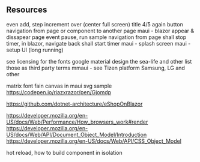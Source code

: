 ﻿
## Resources
even add, step increment
over (center full screen)
	title
	4/5
	again
	button
navigation from page or component to another page
maui - blazor appear & dissapear page event pause, run sample
	navigation from page shall stop timer, in blazor, navigate back shall start timer
maui - splash screen
maui - setup UI (long running)

see licensing for the fonts
	google material design
	the sea-life and other
	list those as third party terms
mmaui - see Tizen platform Samsung, LG and other

matrix font fain
	canvas in maui
	svg sample https://codepen.io/riazxrazor/pen/Gjomdp

https://github.com/dotnet-architecture/eShopOnBlazor

https://developer.mozilla.org/en-US/docs/Web/Performance/How_browsers_work#render
https://developer.mozilla.org/en-US/docs/Web/API/Document_Object_Model/Introduction
https://developer.mozilla.org/en-US/docs/Web/API/CSS_Object_Model


hot reload,
how to build component in isolation



